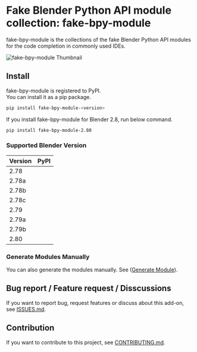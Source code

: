 # Fake Blender Python API module collection: fake-bpy-module

fake-bpy-module is the collections of the fake Blender Python API modules for the code completion in commonly used IDEs.

![fake-bpy-module Thumbnail](docs/images/fake-bpy-module_thumbnail.png)

## Install

fake-bpy-module is registered to PyPI.  
You can install it as a pip package.

```sh
pip install fake-bpy-module-<version>
```

If you install fake-bpy-module for Blender 2.8, run below command.

```sh
pip install fake-bpy-module-2.80
```


### Supported Blender Version

|Version|PyPI|
|---|---|
|2.78||
|2.78a||
|2.78b||
|2.78c||
|2.79||
|2.79a||
|2.79b||
|2.80||


### Generate Modules Manually

You can also generate the modules manually. See ([Generate Module](docs/generate_module.md)).


## Bug report / Feature request / Disscussions

If you want to report bug, request features or discuss about this add-on, see [ISSUES.md](ISSUES.md).


## Contribution

If you want to contribute to this project, see [CONTRIBUTING.md](CONTRIBUTING.md).
